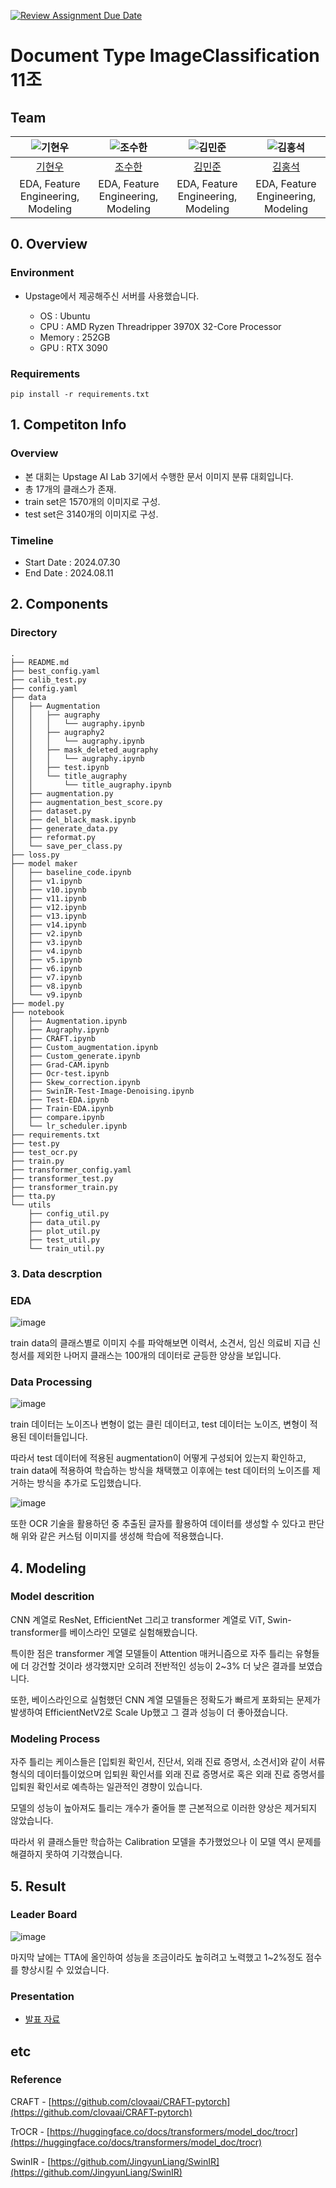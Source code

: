 [![Review Assignment Due Date](https://classroom.github.com/assets/deadline-readme-button-22041afd0340ce965d47ae6ef1cefeee28c7c493a6346c4f15d667ab976d596c.svg)](https://classroom.github.com/a/FVjNDCrt)
# Document Type ImageClassification 11조

## Team

| ![기현우](https://github.com/user-attachments/assets/446f86a6-a08a-4d60-a846-4e470b031ad1)| ![조수한](https://github.com/user-attachments/assets/e1160f18-4441-4156-bd58-f5be8e076782)| ![김민준](https://github.com/user-attachments/assets/3a6a96ca-3d4e-4669-b5c9-19a3cca18a7a)| ![김홍석](https://github.com/user-attachments/assets/b0a17b67-255d-4eec-9303-b39673ef2352)| 
| :--------------------------------------------------------------: | :--------------------------------------------------------------: | :--------------------------------------------------------------: | :--------------------------------------------------------------: | 
|            [기현우](https://github.com/UpstageAILab)             |            [조수한](https://github.com/UpstageAILab)             |            [김민준](https://github.com/UpstageAILab)             |            [김홍석](https://github.com/UpstageAILab)             |            
|                            EDA, Feature Engineering, Modeling                            |                            EDA, Feature Engineering, Modeling                            |                            EDA, Feature Engineering, Modeling                             |                            EDA, Feature Engineering, Modeling   

## 0. Overview
### Environment
- Upstage에서 제공해주신 서버를 사용했습니다.

    - OS : Ubuntu
    - CPU : AMD Ryzen Threadripper 3970X 32-Core Processor
    - Memory : 252GB
    - GPU : RTX 3090

### Requirements

    pip install -r requirements.txt

## 1. Competiton Info

### Overview

- 본 대회는 Upstage AI Lab 3기에서 수행한 문서 이미지 분류 대회입니다.
- 총 17개의 클래스가 존재.
- train set은 1570개의 이미지로 구성.
- test set은 3140개의 이미지로 구성.

### Timeline

- Start Date : 2024.07.30
- End Date : 2024.08.11

## 2. Components

### Directory

```
.
├── README.md
├── best_config.yaml
├── calib_test.py
├── config.yaml
├── data
│   ├── Augmentation
│   │   ├── augraphy
│   │   │   └── augraphy.ipynb
│   │   ├── augraphy2
│   │   │   └── augraphy.ipynb
│   │   ├── mask_deleted_augraphy
│   │   │   └── augraphy.ipynb
│   │   ├── test.ipynb
│   │   └── title_augraphy
│   │       └── title_augraphy.ipynb
│   ├── augmentation.py
│   ├── augmentation_best_score.py
│   ├── dataset.py
│   ├── del_black_mask.ipynb
│   ├── generate_data.py
│   ├── reformat.py
│   └── save_per_class.py
├── loss.py
├── model maker
│   ├── baseline_code.ipynb
│   ├── v1.ipynb
│   ├── v10.ipynb
│   ├── v11.ipynb
│   ├── v12.ipynb
│   ├── v13.ipynb
│   ├── v14.ipynb
│   ├── v2.ipynb
│   ├── v3.ipynb
│   ├── v4.ipynb
│   ├── v5.ipynb
│   ├── v6.ipynb
│   ├── v7.ipynb
│   ├── v8.ipynb
│   └── v9.ipynb
├── model.py
├── notebook
│   ├── Augmentation.ipynb
│   ├── Augraphy.ipynb
│   ├── CRAFT.ipynb
│   ├── Custom_augmentation.ipynb
│   ├── Custom_generate.ipynb
│   ├── Grad-CAM.ipynb
│   ├── Ocr-test.ipynb
│   ├── Skew_correction.ipynb
│   ├── SwinIR-Test-Image-Denoising.ipynb
│   ├── Test-EDA.ipynb
│   ├── Train-EDA.ipynb
│   ├── compare.ipynb
│   └── lr_scheduler.ipynb
├── requirements.txt
├── test.py
├── test_ocr.py
├── train.py
├── transformer_config.yaml
├── transformer_test.py
├── transformer_train.py
├── tta.py
└── utils
    ├── config_util.py
    ├── data_util.py
    ├── plot_util.py
    ├── test_util.py
    └── train_util.py
```

### 3. Data descrption

### EDA

![image](./imgs/docs/train_class_dist.png)

train data의 클래스별로 이미지 수를 파악해보면 이력서, 소견서, 임신 의료비 지급 신청서를 제외한 나머지 클래스는 100개의 데이터로 균등한 양상을 보입니다.


### Data Processing

![image](./imgs/docs/data_sample.png)

train 데이터는 노이즈나 변형이 없는 클린 데이터고, test 데이터는 노이즈, 변형이 적용된 데이터들입니다.


따라서 test 데이터에 적용된 augmentation이 어떻게 구성되어 있는지 확인하고, train data에 적용하여 학습하는 방식을 채택했고 이후에는 test 데이터의 노이즈를 제거하는 방식을 추가로 도입했습니다.

![image](./imgs/docs/data_generate.png)

또한 OCR 기술을 활용하던 중 추출된 글자를 활용하여 데이터를 생성할 수 있다고 판단해 위와 같은 커스텀 이미지를 생성해 학습에 적용했습니다.

## 4. Modeling

### Model descrition

CNN 계열로 ResNet, EfficientNet 그리고 transformer 계열로 ViT, Swin-transformer를 베이스라인 모델로 실험해봤습니다.

특이한 점은 transformer 계열 모델들이 Attention 매커니즘으로 자주 틀리는 유형들에 더 강건할 것이라 생각했지만 오히려 전반적인 성능이 2~3% 더 낮은 결과를 보였습니다.

또한, 베이스라인으로 실험했던 CNN 계열 모델들은 정확도가 빠르게 포화되는 문제가 발생하여 EfficientNetV2로 Scale Up했고 그 결과 성능이 더 좋아졌습니다.

### Modeling Process

자주 틀리는 케이스들은 [입퇴원 확인서, 진단서, 외래 진료 증명서, 소견서]와 같이 서류 형식의 데이터틀이었으며 입퇴원 확인서를 외래 진료 증명서로 혹은 외래 진료 증명서를 입퇴원 확인서로 예측하는 일관적인 경향이 있습니다.

모델의 성능이 높아져도 틀리는 개수가 줄어들 뿐 근본적으로 이러한 양상은 제거되지 않았습니다.

따라서 위 클래스들만 학습하는 Calibration 모델을 추가했었으나 이 모델 역시 문제를 해결하지 못하여 기각했습니다.

## 5. Result

### Leader Board

![image](./imgs/docs/LB.png)

마지막 날에는 TTA에 올인하여 성능을 조금이라도 높히려고 노력했고 1~2%정도 점수를 향상시킬 수 있었습니다.

### Presentation

- [발표 자료](./[패스트캠퍼스]%20Upstage%20AI%20Lab%203기_CV%20경진대회_발표자료_7조.pptx)

## etc

### Reference

CRAFT - [https://github.com/clovaai/CRAFT-pytorch](https://github.com/clovaai/CRAFT-pytorch)

TrOCR - [https://huggingface.co/docs/transformers/model_doc/trocr](https://huggingface.co/docs/transformers/model_doc/trocr)

SwinIR - [https://github.com/JingyunLiang/SwinIR](https://github.com/JingyunLiang/SwinIR)
